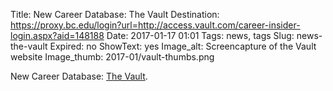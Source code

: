 Title: New Career Database: The Vault
Destination: https://proxy.bc.edu/login?url=http://access.vault.com/career-insider-login.aspx?aid=148188
Date: 2017-01-17 01:01 
Tags: news, tags 
Slug: news-the-vault
Expired: no
ShowText: yes
Image_alt: Screencapture of the Vault website
Image_thumb: 2017-01/vault-thumbs.png

New Career Database: <a href="New Career Database: The Vault">The Vault</a>.